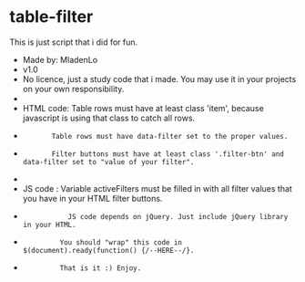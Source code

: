 # table-filter
This is just script that i did for fun.
 * Made by: MladenLo
 * v1.0
 * No licence, just a study code that i made. You may use it in your projects on your own responsibility.
 *
 * HTML code: Table rows must have at least class 'item', because javascript is using that class to catch all rows.
 * 	          Table rows must have data-filter set to the proper values.
 *            Filter buttons must have at least class '.filter-btn' and data-filter set to "value of your filter".
 *
 * JS code  : Variable activeFilters must be filled in with all filter values that you have in your HTML filter buttons.
 * 			      JS code depends on jQuery. Just include jQuery library in your HTML.
 * 		        You should "wrap" this code in $(document).ready(function() {/--HERE--/}.
 * 		        That is it :) Enjoy.
